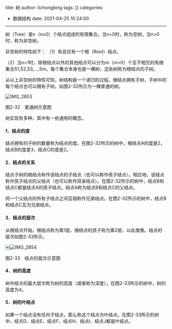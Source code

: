 title: 树
author: lichongbing
tags: []
categories:
  - 数据结构
date: 2021-04-25 10:24:00
---
树（Tree）是n（n≥0）个结点组成的有限集合。当n=0时，称为空树。当n>0时，称为非空树。

<!--more-->
非空树的特性如下：
（1）有且仅有一个根（Root）结点。

（2）当n>1时，除根结点以外的其他结点可以分为m（m>0）个互不相交的有限集合S1,S2,S3,...,Sm，每个集合本身也是一棵树，这些树称为根结点的子树。

从以上非空树的特性可知，树结构是一个递归的过程。根结点拥有子树，子树中的每个结点也可以拥有子树。如图2-32所示为一棵普通的树。

![IMG_2853](https://image.lichongbing.com/IMG_2853.JPG)

图2-32　普通树示意图

树实现有多种，其中有一些通用的概念。

#### 1．结点的度

结点拥有的子树的数量称为结点的度。在图2-32所示的树中，根结点A的度是2，结点B的度是3，结点C的度是2。

#### 2．结点的关系

结点子树的根结点称作该结点的子结点（也可以称作孩子结点）。相应地，该结点称作孩子结点的父结点（也可以称作双亲结点）。在图2-32所示的树中，结点B和结点C都是结点A的孩子结点。结点A称为结点B和结点C的父结点。

同一个父结点的所有子结点之间互相称作兄弟结点。在图2-32所示的树中，结点B和结点C互为兄弟结点。

#### 3．结点的层次

从根结点开始，根结点称为第1层，根结点的孩子称为第2层，以此类推。结点的层次如图2-33所示。

￼![IMG_2854](https://image.lichongbing.com/IMG_2854.JPG)

图2-33　结点的层次示意图

#### 4．树的高度

树中结点的最大层次称为树的高度（或者称为深度）。在图2-33所示的树中，树的高度为4。

#### 5．树的叶结点

如果一个结点没有任何子结点，那么称这个结点为叶结点。在图2-33所示的树中，结点D、结点E、结点F、结点H、结点I、结点J都是叶结点。